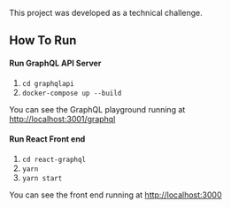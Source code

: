 This project was developed as a technical challenge.


## How To Run

#### Run GraphQL API Server

1. `cd graphqlapi`
2. `docker-compose up --build`

You can see the GraphQL playground running at [http://localhost:3001/graphql
](http://localhost:3001/graphql)


#### Run React Front end

1. `cd react-graphql`
2. `yarn`
3. `yarn start`

You can see the front end running at [http://localhost:3000
](http://localhost:3000)
